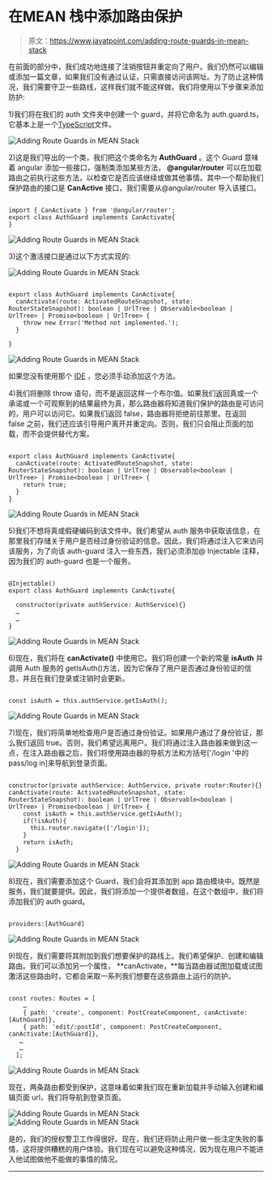 # 在MEAN 栈中添加路由保护

> 原文：<https://www.javatpoint.com/adding-route-guards-in-mean-stack>

在前面的部分中，我们成功地连接了注销按钮并重定向了用户。我们仍然可以编辑或添加一篇文章，如果我们没有通过认证，只需直接访问该网址。为了防止这种情况，我们需要守卫一些路线，这样我们就不能这样做。我们将使用以下步骤来添加防护:

1)我们将在我们的 auth 文件夹中创建一个 guard，并将它命名为 auth.guard.ts，它基本上是一个[TypeScript](https://www.javatpoint.com/typescript-tutorial)文件。

![Adding Route Guards in MEAN Stack](img/c2d3e155a91b669b3d9bcf5c6d2e6c4e.png)

2)这是我们导出的一个类，我们把这个类命名为 **AuthGuard** 。这个 Guard 意味着 angular 添加一些接口，强制类添加某些方法， **@angular/router** 可以在加载路由之前执行这些方法，以检查它是否应该继续或做其他事情。其中一个帮助我们保护路由的接口是 **CanActive** 接口，我们需要从@angular/router 导入该接口。

```

import { CanActivate } from '@angular/router';
export class AuthGuard implements CanActivate{
}

```

![Adding Route Guards in MEAN Stack](img/733f66bff8e879e184d5291a8c8656e8.png)

3)这个激活接口是通过以下方式实现的:

![Adding Route Guards in MEAN Stack](img/a015b8079fa6b2536dc5936ac879228b.png)

```

export class AuthGuard implements CanActivate{
  canActivate(route: ActivatedRouteSnapshot, state: RouterStateSnapshot): boolean | UrlTree | Observable<boolean | UrlTree> | Promise<boolean | UrlTree> {
    throw new Error('Method not implemented.');
  }

}

```

![Adding Route Guards in MEAN Stack](img/aec4a005f811000295dfc3d1a47398b4.png)

如果您没有使用那个 [IDE](https://www.javatpoint.com/ide-full-form) ，您必须手动添加这个方法。

4)我们将删除 throw 语句，而不是返回这样一个布尔值。如果我们返回真或一个承诺或一个可观察到的结果最终为真，那么路由器将知道我们保护的路由是可访问的，用户可以访问它。如果我们返回 false，路由器将拒绝前往那里。在返回 false 之前，我们还应该引导用户离开并重定向。否则，我们只会阻止页面的加载，而不会提供替代方案。

```

export class AuthGuard implements CanActivate{
  canActivate(route: ActivatedRouteSnapshot, state: RouterStateSnapshot): boolean | UrlTree | Observable<boolean | UrlTree> | Promise<boolean | UrlTree> {
    return true;
  }
}

```

![Adding Route Guards in MEAN Stack](img/48902266089fc13410b4386e0cc0a996.png)

5)我们不想将真或假硬编码到该文件中。我们希望从 auth 服务中获取该信息，在那里我们存储关于用户是否经过身份验证的信息。因此，我们将通过注入它来访问该服务，为了向该 auth-guard 注入一些东西，我们必须添加@ Injectable 注释，因为我们的 auth-guard 也是一个服务。

```

@Injectable()
export class AuthGuard implements CanActivate{

  constructor(private authService: AuthService){}
  …
  …
}

```

![Adding Route Guards in MEAN Stack](img/ae0953d90c6a64328a5e80c27429e07b.png)

6)现在，我们将在 **canActivate()** 中使用它。我们将创建一个新的常量 **isAuth** 并调用 Auth 服务的 getIsAuth()方法，因为它保存了用户是否通过身份验证的信息，并且在我们登录或注销时会更新。

```

const isAuth = this.authService.getIsAuth();

```

![Adding Route Guards in MEAN Stack](img/9a17e9fcaf68e1b1866874b507e21c79.png)

7)现在，我们将简单地检查用户是否通过身份验证。如果用户通过了身份验证，那么我们返回 true。否则，我们希望远离用户。我们将通过注入路由器来做到这一点，在注入路由器之后，我们将使用路由器的导航方法和方括号['/login '中的 pass/log in]来导航到登录页面。

```

constructor(private authService: AuthService, private router:Router){}
canActivate(route: ActivatedRouteSnapshot, state: RouterStateSnapshot): boolean | UrlTree | Observable<boolean | UrlTree> | Promise<boolean | UrlTree> {
    const isAuth = this.authService.getIsAuth();
    if(!isAuth){
      this.router.navigate(['/login']);
    }
    return isAuth;
  }

```

![Adding Route Guards in MEAN Stack](img/cc7c6301cc2eb723de7e17b7b95bd5f0.png)

8)现在，我们需要添加这个 Guard，我们会将其添加到 app 路由模块中。既然是服务，我们就要提供。因此，我们将添加一个提供者数组，在这个数组中，我们将添加我们的 auth guard。

```

providers:[AuthGuard]

```

![Adding Route Guards in MEAN Stack](img/1d2ecf6326e4b14ca7a81160cffbf86b.png)

9)现在，我们需要将其附加到我们想要保护的路线上。我们希望保护、创建和编辑路由。我们可以添加另一个属性， **canActivate，**每当路由器试图加载或试图激活这些路由时，它都会采取一系列我们想要在这些路由上运行的防护。

```

const routes: Routes = [
    …
    { path: 'create', component: PostCreateComponent, canActivate: [AuthGuard]},
    { path: 'edit/:postId', component: PostCreateComponent, canActivate:[AuthGuard]},
   …
   …
  ];

```

![Adding Route Guards in MEAN Stack](img/aad4174085f32e40868a3e1015c4db28.png)

现在，两条路由都受到保护，这意味着如果我们现在重新加载并手动输入创建和编辑页面 url，我们将导航到登录页面。

![Adding Route Guards in MEAN Stack](img/848c96e01a0d8ad23b0d86f71d66af85.png)
![Adding Route Guards in MEAN Stack](img/f96791fc5997d6594d44c8054799daa4.png)

是的，我们的授权警卫工作得很好。现在，我们还将防止用户做一些注定失败的事情，这将提供糟糕的用户体验。我们现在可以避免这种情况，因为现在用户不能进入他试图做他不能做的事情的情况。

* * *